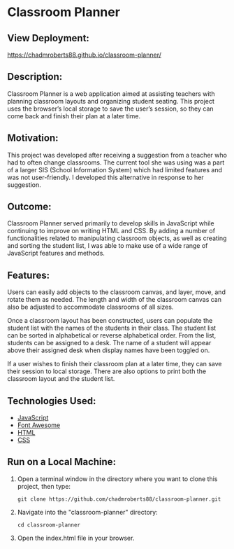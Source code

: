 # Classroom Planner

## View Deployment:

https://chadmroberts88.github.io/classroom-planner/

## Description:

Classroom Planner is a web application aimed at assisting teachers with planning classroom layouts and organizing student seating. This project uses the browser’s local storage to save the user’s session, so they can come back and finish their plan at a later time.

## Motivation:

This project was developed after receiving a suggestion from a teacher who had to often change classrooms. The current tool she was using was a part of a larger SIS (School Information System) which had limited features and was not user-friendly. I developed this alternative in response to her suggestion.

## Outcome:

Classroom Planner served primarily to develop skills in JavaScript while continuing to improve on writing HTML and CSS. By adding a number of functionalities related to manipulating classroom objects, as well as creating and sorting the student list, I was able to make use of a wide range of JavaScript features and methods.

## Features:

Users can easily add objects to the classroom canvas, and layer, move, and rotate them as needed. The length and width of the classroom canvas can also be adjusted to accommodate classrooms of all sizes.

Once a classroom layout has been constructed, users can populate the student list with the names of the students in their class. The student list can be sorted in alphabetical or reverse alphabetical order. From the list, students can be assigned to a desk. The name of a student will appear above their assigned desk when display names have been toggled on.

If a user wishes to finish their classroom plan at a later time, they can save their session to local storage. There are also options to print both the classroom layout and the student list.

## Technologies Used:

- [JavaScript](https://www.javascript.com/)
- [Font Awesome](https://fontawesome.com/)
- [HTML](https://developer.mozilla.org/en-US/docs/Web/HTML)
- [CSS](https://developer.mozilla.org/en-US/docs/Web/CSS)

## Run on a Local Machine:

1. Open a terminal window in the directory where you want to clone this project, then type:

   `git clone https://github.com/chadmroberts88/classroom-planner.git`

2. Navigate into the "classroom-planner" directory:

   `cd classroom-planner`

3. Open the index.html file in your browser.
